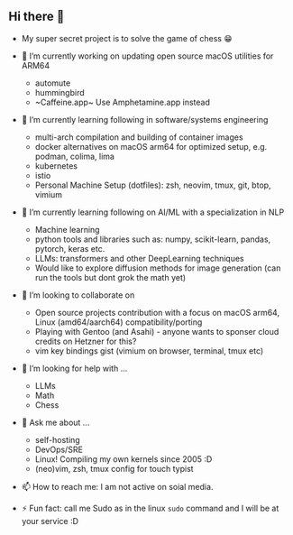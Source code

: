 ## Hi there 👋

- My super secret project is to solve the game of chess 😁

- 🔭 I’m currently working on updating open source macOS utilities for ARM64
  - automute
  - hummingbird
  - ~Caffeine.app~ Use Amphetamine.app instead

- 🌱 I’m currently learning following in software/systems engineering
  - multi-arch compilation and building of container images
  - docker alternatives on macOS arm64 for optimized setup, e.g. podman, colima, lima
  - kubernetes
  - istio
  - Personal Machine Setup (dotfiles): zsh, neovim, tmux, git, btop, vimium

- 🌱 I’m currently learning following on AI/ML with a specialization in NLP
  - Machine learning
  - python tools and libraries such as: numpy, scikit-learn, pandas, pytorch, keras etc.
  - LLMs: transformers and other DeepLearning techniques
  - Would like to explore diffusion methods for image generation (can run the tools but dont grok the math yet)

- 👯 I’m looking to collaborate on
  - Open source projects contribution with a focus on macOS arm64, Linux (amd64/aarch64) compatibility/porting
  - Playing with Gentoo (and Asahi) - anyone wants to sponser cloud credits on Hetzner for this?
  - vim key bindings gist (vimium on browser, terminal, tmux etc)

- 🤔 I’m looking for help with ...
  - LLMs
  - Math
  - Chess

- 💬 Ask me about ...
  - self-hosting
  - DevOps/SRE
  - Linux! Compiling my own kernels since 2005 :D
  - (neo)vim, zsh, tmux config for touch typist

- 📫 How to reach me: I am not active on soial media.

- ⚡ Fun fact: call me Sudo as in the linux `sudo` command and I will be at your service :D


<!--
**sudoprodigal/sudoprodigal** is a ✨ _special_ ✨ repository because its `README.md` (this file) appears on your GitHub profile.

Here are some ideas to get you started:

- 🔭 I’m currently working on ...
- 🌱 I’m currently learning ...
- 👯 I’m looking to collaborate on ...
- 🤔 I’m looking for help with ...
- 💬 Ask me about ...
- 📫 How to reach me: ...
- 😄 Pronouns: ...
- ⚡ Fun fact: ...
-->
